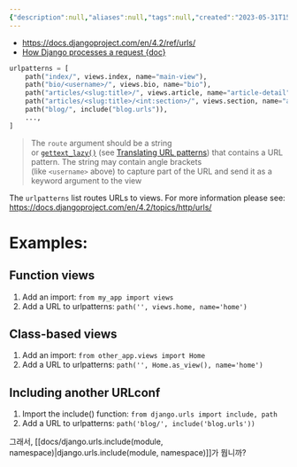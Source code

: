 ```yaml
---
{"description":null,"aliases":null,"tags":null,"created":"2023-05-31T15:21:25","updated":"2023-07-15T21:30:20","title":"django path(route, view, name)","dg-publish":true,"permalink":"/docs/django path(route, view, name)/","dgPassFrontmatter":true}
---
```


- https://docs.djangoproject.com/en/4.2/ref/urls/
- [How Django processes a request {doc}](https://docs.djangoproject.com/en/4.2/topics/http/urls/#how-django-processes-a-request)

```python
urlpatterns = [
    path("index/", views.index, name="main-view"),
    path("bio/<username>/", views.bio, name="bio"),
    path("articles/<slug:title>/", views.article, name="article-detail"),
    path("articles/<slug:title>/<int:section>/", views.section, name="article-section"),
    path("blog/", include("blog.urls")),
    ...,
]
```

> The `route` argument should be a string or [`gettext_lazy()`](https://docs.djangoproject.com/en/4.2/ref/utils/#django.utils.translation.gettext_lazy "django.utils.translation.gettext_lazy") (see [Translating URL patterns](https://docs.djangoproject.com/en/4.2/topics/i18n/translation/#translating-urlpatterns)) that contains a URL pattern. The string may contain angle brackets (like `<username>` above) to capture part of the URL and send it as a keyword argument to the view

The `urlpatterns` list routes URLs to views. For more information please see:  
    https://docs.djangoproject.com/en/4.2/topics/http/urls/
	

# Examples:

## Function views

1. Add an import:  `from my_app import views`
2. Add a URL to urlpatterns:  `path('', views.home, name='home')`

## Class-based views

1. Add an import:  `from other_app.views import Home`
2. Add a URL to urlpatterns:  `path('', Home.as_view(), name='home')`

## Including another URLconf

1. Import the include() function: `from django.urls import include, path`
2. Add a URL to urlpatterns:  `path('blog/', include('blog.urls'))`

그래서, [[docs/django.urls.include(module, namespace)\|django.urls.include(module, namespace)]]가 뭡니까?

